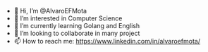 - 👋 Hi, I’m @AlvaroEFMota
- 👀 I’m interested in Computer Science
- 🌱 I’m currently learning Golang and English
- 💞️ I’m looking to collaborate in many project
- 📫 How to reach me: https://www.linkedin.com/in/alvaroefmota/

<!---
AlvaroEFMota/AlvaroEFMota is a ✨ special ✨ repository because its `README.md` (this file) appears on your GitHub profile.
You can click the Preview link to take a look at your changes.
--->
